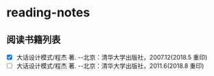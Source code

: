 # reading-notes

## 阅读书籍列表
- [x] 大话设计模式/程杰 著. --北京：清华大学出版社，2007.12(2018.5 重印)
- [ ] 大话设计模式/程杰 著. --北京：清华大学出版社，2011.6(2018.8 重印)
<!--- [ ] [airbnb/javascript](https://github.com/airbnb/javascript)([中文翻译](https://github.com/lin-123/javascript))-->
